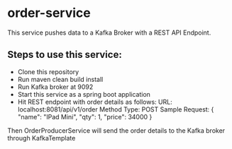 # order-service
This service pushes data to a Kafka Broker with a REST API Endpoint.

## Steps to use this service:
- Clone this repository
- Run maven clean build install
- Run Kafka broker at 9092
- Start this service as a spring boot application
- Hit REST endpoint with order details as follows:
URL: localhost:8081/api/v1/order
Method Type: POST
Sample Request: 
{
    "name": "IPad Mini",
    "qty": 1,
    "price": 34000
}

Then OrderProducerService will send the order details to the Kafka broker through KafkaTemplate
